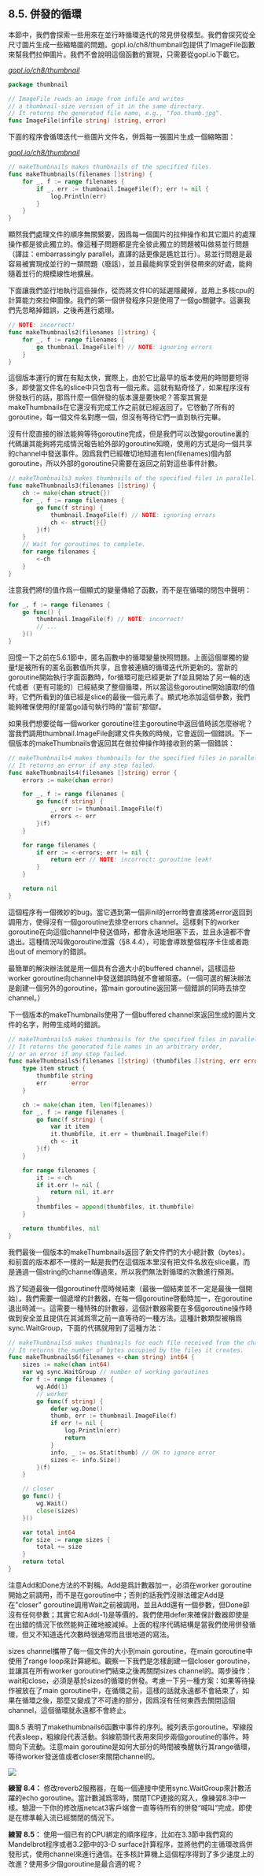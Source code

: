 ## 8.5. 併發的循環

本節中，我們會探索一些用來在並行時循環迭代的常見併發模型。我們會探究從全尺寸圖片生成一些縮略圖的問題。gopl.io/ch8/thumbnail包提供了ImageFile函數來幫我們拉伸圖片。我們不會說明這個函數的實現，只需要從gopl.io下載它。

<u><i>gopl.io/ch8/thumbnail</i></u>
```go
package thumbnail

// ImageFile reads an image from infile and writes
// a thumbnail-size version of it in the same directory.
// It returns the generated file name, e.g., "foo.thumb.jpg".
func ImageFile(infile string) (string, error)
```

下面的程序會循環迭代一些圖片文件名，併爲每一張圖片生成一個縮略圖：

<u><i>gopl.io/ch8/thumbnail</i></u>
```go
// makeThumbnails makes thumbnails of the specified files.
func makeThumbnails(filenames []string) {
	for _, f := range filenames {
		if _, err := thumbnail.ImageFile(f); err != nil {
			log.Println(err)
		}
	}
}
```

顯然我們處理文件的順序無關緊要，因爲每一個圖片的拉伸操作和其它圖片的處理操作都是彼此獨立的。像這種子問題都是完全彼此獨立的問題被叫做易並行問題（譯註：embarrassingly parallel，直譯的話更像是尷尬並行）。易並行問題是最容易被實現成並行的一類問題（廢話），並且最能夠享受到併發帶來的好處，能夠隨着並行的規模線性地擴展。

下面讓我們並行地執行這些操作，從而將文件IO的延遲隱藏掉，並用上多核cpu的計算能力來拉伸圖像。我們的第一個併發程序只是使用了一個go關鍵字。這裏我們先忽略掉錯誤，之後再進行處理。

```go
// NOTE: incorrect!
func makeThumbnails2(filenames []string) {
	for _, f := range filenames {
		go thumbnail.ImageFile(f) // NOTE: ignoring errors
	}
}
```

這個版本運行的實在有點太快，實際上，由於它比最早的版本使用的時間要短得多，即使當文件名的slice中只包含有一個元素。這就有點奇怪了，如果程序沒有併發執行的話，那爲什麼一個併發的版本還是要快呢？答案其實是makeThumbnails在它還沒有完成工作之前就已經返回了。它啓動了所有的goroutine，每一個文件名對應一個，但沒有等待它們一直到執行完畢。

沒有什麼直接的辦法能夠等待goroutine完成，但是我們可以改變goroutine裏的代碼讓其能夠將完成情況報告給外部的goroutine知曉，使用的方式是向一個共享的channel中發送事件。因爲我們已經確切地知道有len(filenames)個內部goroutine，所以外部的goroutine只需要在返回之前對這些事件計數。

```go
// makeThumbnails3 makes thumbnails of the specified files in parallel.
func makeThumbnails3(filenames []string) {
	ch := make(chan struct{})
	for _, f := range filenames {
		go func(f string) {
			thumbnail.ImageFile(f) // NOTE: ignoring errors
			ch <- struct{}{}
		}(f)
	}
	// Wait for goroutines to complete.
	for range filenames {
		<-ch
	}
}
```

注意我們將f的值作爲一個顯式的變量傳給了函數，而不是在循環的閉包中聲明：

```go
for _, f := range filenames {
	go func() {
		thumbnail.ImageFile(f) // NOTE: incorrect!
		// ...
	}()
}
```

回憶一下之前在5.6.1節中，匿名函數中的循環變量快照問題。上面這個單獨的變量f是被所有的匿名函數值所共享，且會被連續的循環迭代所更新的。當新的goroutine開始執行字面函數時，for循環可能已經更新了f並且開始了另一輪的迭代或者（更有可能的）已經結束了整個循環，所以當這些goroutine開始讀取f的值時，它們所看到的值已經是slice的最後一個元素了。顯式地添加這個參數，我們能夠確保使用的f是當go語句執行時的“當前”那個f。

如果我們想要從每一個worker goroutine往主goroutine中返回值時該怎麼辦呢？當我們調用thumbnail.ImageFile創建文件失敗的時候，它會返回一個錯誤。下一個版本的makeThumbnails會返回其在做拉伸操作時接收到的第一個錯誤：

```go
// makeThumbnails4 makes thumbnails for the specified files in parallel.
// It returns an error if any step failed.
func makeThumbnails4(filenames []string) error {
	errors := make(chan error)

	for _, f := range filenames {
		go func(f string) {
			_, err := thumbnail.ImageFile(f)
			errors <- err
		}(f)
	}

	for range filenames {
		if err := <-errors; err != nil {
			return err // NOTE: incorrect: goroutine leak!
		}
	}

	return nil
}
```

這個程序有一個微妙的bug。當它遇到第一個非nil的error時會直接將error返回到調用方，使得沒有一個goroutine去排空errors channel。這樣剩下的worker goroutine在向這個channel中發送值時，都會永遠地阻塞下去，並且永遠都不會退出。這種情況叫做goroutine泄露（§8.4.4），可能會導致整個程序卡住或者跑出out of memory的錯誤。

最簡單的解決辦法就是用一個具有合適大小的buffered channel，這樣這些worker goroutine向channel中發送錯誤時就不會被阻塞。（一個可選的解決辦法是創建一個另外的goroutine，當main goroutine返回第一個錯誤的同時去排空channel。）

下一個版本的makeThumbnails使用了一個buffered channel來返回生成的圖片文件的名字，附帶生成時的錯誤。

```go
// makeThumbnails5 makes thumbnails for the specified files in parallel.
// It returns the generated file names in an arbitrary order,
// or an error if any step failed.
func makeThumbnails5(filenames []string) (thumbfiles []string, err error) {
	type item struct {
		thumbfile string
		err       error
	}

	ch := make(chan item, len(filenames))
	for _, f := range filenames {
		go func(f string) {
			var it item
			it.thumbfile, it.err = thumbnail.ImageFile(f)
			ch <- it
		}(f)
	}

	for range filenames {
		it := <-ch
		if it.err != nil {
			return nil, it.err
		}
		thumbfiles = append(thumbfiles, it.thumbfile)
	}

	return thumbfiles, nil
}
```

我們最後一個版本的makeThumbnails返回了新文件們的大小總計數（bytes）。和前面的版本都不一樣的一點是我們在這個版本里沒有把文件名放在slice裏，而是通過一個string的channel傳過來，所以我們無法對循環的次數進行預測。

爲了知道最後一個goroutine什麼時候結束（最後一個結束並不一定是最後一個開始），我們需要一個遞增的計數器，在每一個goroutine啓動時加一，在goroutine退出時減一。這需要一種特殊的計數器，這個計數器需要在多個goroutine操作時做到安全並且提供在其減爲零之前一直等待的一種方法。這種計數類型被稱爲sync.WaitGroup，下面的代碼就用到了這種方法：

```go
// makeThumbnails6 makes thumbnails for each file received from the channel.
// It returns the number of bytes occupied by the files it creates.
func makeThumbnails6(filenames <-chan string) int64 {
	sizes := make(chan int64)
	var wg sync.WaitGroup // number of working goroutines
	for f := range filenames {
		wg.Add(1)
		// worker
		go func(f string) {
			defer wg.Done()
			thumb, err := thumbnail.ImageFile(f)
			if err != nil {
				log.Println(err)
				return
			}
			info, _ := os.Stat(thumb) // OK to ignore error
			sizes <- info.Size()
		}(f)
	}

	// closer
	go func() {
		wg.Wait()
		close(sizes)
	}()

	var total int64
	for size := range sizes {
		total += size
	}
	return total
}
```

注意Add和Done方法的不對稱。Add是爲計數器加一，必須在worker goroutine開始之前調用，而不是在goroutine中；否則的話我們沒辦法確定Add是在"closer" goroutine調用Wait之前被調用。並且Add還有一個參數，但Done卻沒有任何參數；其實它和Add(-1)是等價的。我們使用defer來確保計數器即使是在出錯的情況下依然能夠正確地被減掉。上面的程序代碼結構是當我們使用併發循環，但又不知道迭代次數時很通常而且很地道的寫法。

sizes channel攜帶了每一個文件的大小到main goroutine，在main goroutine中使用了range loop來計算總和。觀察一下我們是怎樣創建一個closer goroutine，並讓其在所有worker goroutine們結束之後再關閉sizes channel的。兩步操作：wait和close，必須是基於sizes的循環的併發。考慮一下另一種方案：如果等待操作被放在了main goroutine中，在循環之前，這樣的話就永遠都不會結束了，如果在循環之後，那麼又變成了不可達的部分，因爲沒有任何東西去關閉這個channel，這個循環就永遠都不會終止。

圖8.5 表明了makethumbnails6函數中事件的序列。縱列表示goroutine。窄線段代表sleep，粗線段代表活動。斜線箭頭代表用來同步兩個goroutine的事件。時間向下流動。注意main goroutine是如何大部分的時間被喚醒執行其range循環，等待worker發送值或者closer來關閉channel的。

![](../images/ch8-05.png)

**練習 8.4：** 修改reverb2服務器，在每一個連接中使用sync.WaitGroup來計數活躍的echo goroutine。當計數減爲零時，關閉TCP連接的寫入，像練習8.3中一樣。驗證一下你的修改版netcat3客戶端會一直等待所有的併發“喊叫”完成，即使是在標準輸入流已經關閉的情況下。

**練習 8.5：** 使用一個已有的CPU綁定的順序程序，比如在3.3節中我們寫的Mandelbrot程序或者3.2節中的3-D surface計算程序，並將他們的主循環改爲併發形式，使用channel來進行通信。在多核計算機上這個程序得到了多少速度上的改進？使用多少個goroutine是最合適的呢？
